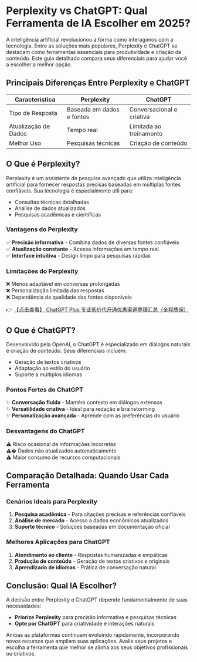 # Perplexity vs ChatGPT: Qual Ferramenta de IA Escolher em 2025?

A inteligência artificial revolucionou a forma como interagimos com a tecnologia. Entre as soluções mais populares, Perplexity e ChatGPT se destacam como ferramentas essenciais para produtividade e criação de conteúdo. Este guia detalhado compara seus diferenciais para ajudar você a escolher a melhor opção.

## Principais Diferenças Entre Perplexity e ChatGPT

| Característica       | Perplexity                      | ChatGPT                        |
|----------------------|---------------------------------|--------------------------------|
| Tipo de Resposta     | Baseada em dados e fontes       | Conversacional e criativa      |
| Atualização de Dados | Tempo real                      | Limitada ao treinamento        |
| Melhor Uso          | Pesquisas técnicas             | Criação de conteúdo           |

## O Que é Perplexity?

Perplexity é um assistente de pesquisa avançado que utiliza inteligência artificial para fornecer respostas precisas baseadas em múltiplas fontes confiáveis. Sua tecnologia é especialmente útil para:

- Consultas técnicas detalhadas
- Análise de dados atualizados
- Pesquisas acadêmicas e científicas

### Vantagens do Perplexity

✅ **Precisão informativa** - Combina dados de diversas fontes confiáveis  
✅ **Atualização constante** - Acessa informações em tempo real  
✅ **Interface intuitiva** - Design limpo para pesquisas rápidas  

### Limitações do Perplexity

❌ Menos adaptável em conversas prolongadas  
❌ Personalização limitada das respostas  
❌ Dependência da qualidade das fontes disponíveis  

👉 [【点击查看】 ChatGPT Plus 专业低价代开通优惠渠道整理汇总（全程质保）](https://bit.ly/DaiKai)

## O Que é ChatGPT?

Desenvolvido pela OpenAI, o ChatGPT é especializado em diálogos naturais e criação de conteúdo. Seus diferenciais incluem:

- Geração de textos criativos
- Adaptação ao estilo do usuário
- Suporte a múltiplos idiomas

### Pontos Fortes do ChatGPT

✨ **Conversação fluida** - Mantém contexto em diálogos extensos  
✨ **Versatilidade criativa** - Ideal para redação e brainstorming  
✨ **Personalização avançada** - Aprende com as preferências do usuário  

### Desvantagens do ChatGPT

⚠️ Risco ocasional de informações incorretas  
⚠� Dados não atualizados automaticamente  
⚠️ Maior consumo de recursos computacionais  

## Comparação Detalhada: Quando Usar Cada Ferramenta

### Cenários Ideais para Perplexity

1. **Pesquisa acadêmica** - Para citações precisas e referências confiáveis  
2. **Análise de mercado** - Acesso a dados econômicos atualizados  
3. **Suporte técnico** - Soluções baseadas em documentação oficial  

### Melhores Aplicações para ChatGPT

1. **Atendimento ao cliente** - Respostas humanizadas e empáticas  
2. **Produção de conteúdo** - Geração de textos criativos e originais  
3. **Aprendizado de idiomas** - Prática de conversação natural  

## Conclusão: Qual IA Escolher?

A decisão entre Perplexity e ChatGPT depende fundamentalmente de suas necessidades:

- **Priorize Perplexity** para precisão informativa e pesquisas técnicas  
- **Opte por ChatGPT** para criatividade e interações naturais  

Ambas as plataformas continuam evoluindo rapidamente, incorporando novos recursos que ampliam suas aplicações. Avalie seus projetos e escolha a ferramenta que melhor se alinha aos seus objetivos profissionais ou criativos.